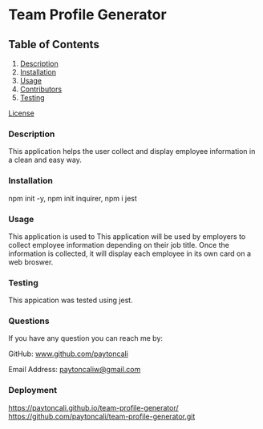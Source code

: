 # Team Profile Generator

## Table of Contents
  
1. [Description](#description)
2. [Installation](#installation)
3. [Usage](#usage)
4. [Contributors](#contributors)
5. [Testing](#testing)


[License](#license)


### Description
This application helps the user collect and display employee information in a clean and easy way.
  
### Installation
npm init -y, npm init inquirer, npm i jest
  
### Usage
This application is used to This application will be used by employers to collect employee information depending on their job title. Once the information is collected, it will display each employee in its own card on a web broswer. 

  
### Testing
This appication was tested using jest.
  
### Questions

If you have any question you can reach me by: 

GitHub: www.github.com/paytoncali

Email Address: paytoncaliw@gmail.com

### Deployment
https://paytoncali.github.io/team-profile-generator/
https://github.com/paytoncali/team-profile-generator.git



 